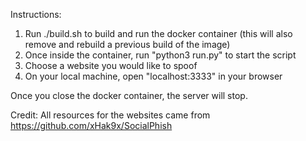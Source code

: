 Instructions:

1. Run ./build.sh to build and run the docker container (this will also remove and rebuild a previous build of the image)
2. Once inside the container, run "python3 run.py" to start the script
3. Choose a website you would like to spoof
4. On your local machine, open "localhost:3333" in your browser

Once you close the docker container, the server will stop.

Credit:
All resources for the websites came from https://github.com/xHak9x/SocialPhish
